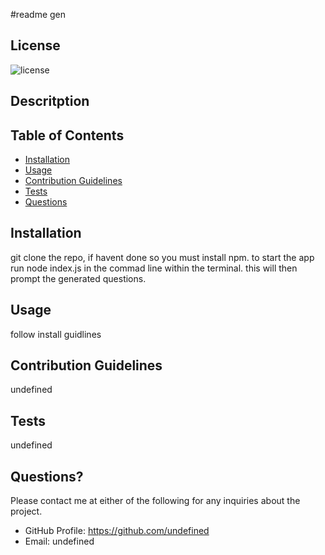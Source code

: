 
  #readme gen

  ## License
  
  ![license](https://img.shields.io/static/v1?label=license&message=MIT&color=success)

  ## Descritption
  
  ## Table of Contents
  
  * [Installation](#installation)
  * [Usage](#usage)
  * [Contribution Guidelines](#contribution-guidelines)
  * [Tests](#tests)
  * [Questions](#questions)
  
  ## Installation
  
  git clone the repo, if havent done so you must install npm. to start the app run node index.js in the commad line within the terminal. this will then prompt the generated questions.
  
  ## Usage
  
  follow install guidlines
  
  ## Contribution Guidelines
  
  undefined
  
  ## Tests
  
  undefined
  
  ## Questions?
  
  Please contact me at either of the following for any inquiries about the project.
  * GitHub Profile: https://github.com/undefined
  * Email: undefined
  
